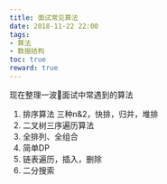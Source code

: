 ```yaml
---
title: 面试常见算法
date: 2018-11-22 22:00
tags:
- 算法
- 数据结构
toc: true
reward: true
---
```

现在整理一波面试中常遇到的算法

<!-- more -->

1. 排序算法   三种n&2，快排，归并，堆排
2. 二叉树三序遍历算法
3. 全排列、全组合
4. 简单DP
5. 链表遍历，插入，删除
6. 二分搜索
